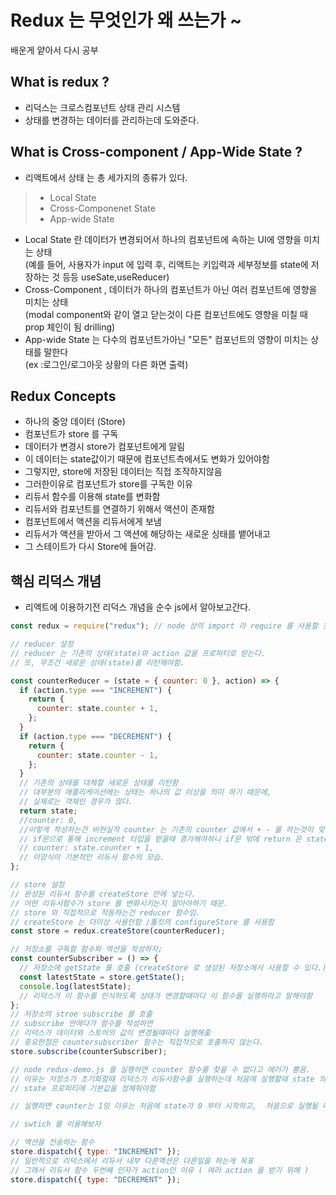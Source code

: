 # Redux 는 무엇인가 왜 쓰는가 ~  
배운게 얕아서 다시 공부
## What is redux ?
* 리덕스는 크로스컴포넌트 상태 관리 시스템 
* 상태를 변경하는 데이터를 관리하는데 도와준다.

## What is Cross-component / App-Wide State ?
* 리액트에서 상태 는 총 세가지의 종류가 있다.
> * Local State
> * Cross-Componenet State
> *  App-wide State

* Local State 란  데이터가 변경되어서 하나의 컴포넌트에 속하는 UI에  영향을 미치는 상태  
  (예를 들어, 사용자가 input 에 입력 후, 리액트는 키입력과 세부정보를 state에 저장하는 것 등등 useSate,useReducer)
* Cross-Component , 데이터가 하나의 컴포넌트가 아닌 여러 컴포넌트에 영향을 미치는 상태  
  (modal component와 같이 열고 닫는것이 다른 컴포넌트에도 영향을 미칠 때 prop 체인이 됨 drilling)
* App-wide State 는 다수의 컴포넌트가아닌 "모든" 컴포넌트의 영향이 미치는 상태를 말한다  
  (ex :로그인/로그아웃 상황의 다른 화면 출력)

## Redux Concepts
* 하나의 중앙 데이터 (Store)
* 컴포넌트가 store 를 구독
* 데이터가 변경시 store가 컴포넌트에게 알림
* 이 데이터는 state값이기 때문에 컴포넌트측에서도 변화가 있어야함
*  그렇지만, store에 저장된 데이터는 직접 조작하지않음
* 그러한이유로 컴포넌트가 store를 구독한 이유
* 리듀서 함수를 이용해 state를 변화함
* 리듀서와 컴포넌트를 연결하기 위해서 액션이 존재함
* 컴포넌트에서 액션을 리듀서에게 보냄
* 리듀서가 액션을 받아서 그 액션에 해당하는 새로운 싱태를 뱉어내고 
* 그 스테이트가 다시 Store에 들어감.


## 핵심 리덕스 개념
* 리액트에 이용하기전 리덕스 개념을 순수 js에서 알아보고간다.
```js
const redux = require("redux"); // node 상의 import 라 require 를 사용할 것

// reducer 설정
// reducer 는 기존의 상태(state)와 action 값을 프로퍼티로 받는다.
// 또, 무조건 새로운 상태(state)를 리턴해야함.

const counterReducer = (state = { counter: 0 }, action) => {
  if (action.type === "INCREMENT") {
    return {
      counter: state.counter + 1,
    };
  }
  if (action.type === "DECREMENT") {
    return {
      counter: state.counter - 1,
    };
  }
  // 기존의 상태를 대체할 새로운 상태를 리턴함
  // 대부분의 애플리케이션에는 상태는 하나의 값 이상을 의미 하기 때문에,
  // 실제로는 객체인 경우가 많다.
  return state;
  //counter: 0,
  //이렇게 작성하는건 비현실적 counter 는 기존의 counter 값에서 + - 를 하는것이 맞다.
  // if문으로 통해 increment 타입을 받을때 증가해야하니 if문 밖에 return 은 state를 반환해야함
  // counter: state.counter + 1,
  // 이양식이 기본적인 리듀서 함수의 모습.
};

// store 설정
// 완성된 리듀서 함수를 createStore 안에 넣는다.
// 어떤 리듀서함수가 store 를 변화시키는지 알아야하기 때문.
// store 와 직접적으로 작동하는건 reducer 함수임.
// createStore 는 더이상 사용안함 /툴킷의 configureStore 를 사용함
const store = redux.createStore(counterReducer);

// 저장소를 구독할 함수와 액션을 작성하자;
const counterSubscriber = () => {
  // 저장소에 getState 를 호출 (createStore 로 생성된 저장소에서 사용할 수 있다.)
  const latestState = store.getState();
  console.log(latestState);
  // 리덕스가 이 함수를 인식하도록 상태가 변경할때마다 이 함수를 실행하라고 말해야함
};
// 저장소의 stroe subscribe 를 호출
// subscribe 안에다가 함수를 작성하면
// 리덕스가 데이터와 스토어의 값이 변경될떄마다 실행해줆
// 중요한점은 countersubscriber 함수는 직접적으로 호출하지 않는다.
store.subscribe(counterSubscriber);

// node redux-demo.js 를 실행하면 counter 함수를 찾을 수 없다고 에러가 뿜음.
// 이유는 저장소가 초기화할때 리덕스가 리듀서함수를 실행하는데 처음에 실행할때 state 의 초기값이 없어서 에러가 뿜음
// state 프로퍼티에 기본값을 정해줘야함

// 실행하면 counter는 1임 이유는 처음에 state가 0 부터 시작하고,  처음으로 실행될 때 1이 증가함.

// swtich 를 이용해보자

// 액션을 전송하는 함수
store.dispatch({ type: "INCREMENT" });
// 일반적으로 리덕스에서 리듀서 내부 다른액션은 다른일을 하는게 목표
// 그래서 리듀서 함수 두번째 인자가 action인 이유 ( 여러 action 을 받기 위해 )
store.dispatch({ type: "DECREMENT" });

```
